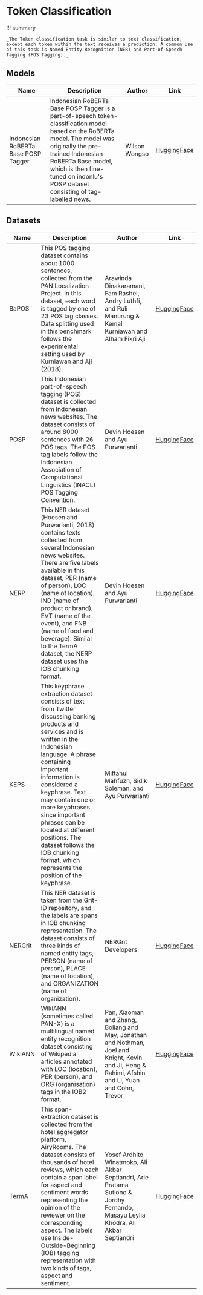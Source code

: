 # Token Classification

!!! summary

    _The Token classification task is similar to text classification, except each token within the text receives a prediction. A common use of this task is Named Entity Recognition (NER) and Part-of-Speech Tagging (POS Tagging)._

## Models

| Name                                | Description                                                                                                                                                                                                                                                                | Author        | Link                                                                            |
| ----------------------------------- | -------------------------------------------------------------------------------------------------------------------------------------------------------------------------------------------------------------------------------------------------------------------------- | ------------- | ------------------------------------------------------------------------------- |
| Indonesian RoBERTa Base POSP Tagger | Indonesian RoBERTa Base POSP Tagger is a part-of-speech token-classification model based on the RoBERTa model. The model was originally the pre-trained Indonesian RoBERTa Base model, which is then fine-tuned on indonlu's POSP dataset consisting of tag-labelled news. | Wilson Wongso | [HuggingFace](https://huggingface.co/w11wo/indonesian-roberta-base-posp-tagger) |

## Datasets

| Name    | Description                                                                                                                                                                                                                                                                                                                                                                                                                  | Author                                                                                                                                            | Link                                                   |
| ------- | ---------------------------------------------------------------------------------------------------------------------------------------------------------------------------------------------------------------------------------------------------------------------------------------------------------------------------------------------------------------------------------------------------------------------------- | ------------------------------------------------------------------------------------------------------------------------------------------------- | ------------------------------------------------------ |
| BaPOS   | This POS tagging dataset contains about 1000 sentences, collected from the PAN Localization Project. In this dataset, each word is tagged by one of 23 POS tag classes. Data splitting used in this benchmark follows the experimental setting used by Kurniawan and Aji (2018).                                                                                                                                             | Arawinda Dinakaramani, Fam Rashel, Andry Luthfi, and Ruli Manurung & Kemal Kurniawan and Alham Fikri Aji                                          | [HuggingFace](https://huggingface.co/datasets/indonlu) |
| POSP    | This Indonesian part-of-speech tagging (POS) dataset is collected from Indonesian news websites. The dataset consists of around 8000 sentences with 26 POS tags. The POS tag labels follow the Indonesian Association of Computational Linguistics (INACL) POS Tagging Convention.                                                                                                                                           | Devin Hoesen and Ayu Purwarianti                                                                                                                  | [HuggingFace](https://huggingface.co/datasets/indonlu) |
| NERP    | This NER dataset (Hoesen and Purwarianti, 2018) contains texts collected from several Indonesian news websites. There are five labels available in this dataset, PER (name of person), LOC (name of location), IND (name of product or brand), EVT (name of the event), and FNB (name of food and beverage). Similar to the TermA dataset, the NERP dataset uses the IOB chunking format.                                    | Devin Hoesen and Ayu Purwarianti                                                                                                                  | [HuggingFace](https://huggingface.co/datasets/indonlu) |
| KEPS    | This keyphrase extraction dataset consists of text from Twitter discussing banking products and services and is written in the Indonesian language. A phrase containing important information is considered a keyphrase. Text may contain one or more keyphrases since important phrases can be located at different positions. The dataset follows the IOB chunking format, which represents the position of the keyphrase. | Miftahul Mahfuzh, Sidik Soleman, and Ayu Purwarianti                                                                                              | [HuggingFace](https://huggingface.co/datasets/indonlu) |
| NERGrit | This NER dataset is taken from the Grit-ID repository, and the labels are spans in IOB chunking representation. The dataset consists of three kinds of named entity tags, PERSON (name of person), PLACE (name of location), and ORGANIZATION (name of organization).                                                                                                                                                        | NERGrit Developers                                                                                                                                | [HuggingFace](https://huggingface.co/datasets/indonlu) |
| WikiANN | WikiANN (sometimes called PAN-X) is a multilingual named entity recognition dataset consisting of Wikipedia articles annotated with LOC (location), PER (person), and ORG (organisation) tags in the IOB2 format.                                                                                                                                                                                                            | Pan, Xiaoman and Zhang, Boliang and May, Jonathan and Nothman, Joel and Knight, Kevin and Ji, Heng & Rahimi, Afshin and Li, Yuan and Cohn, Trevor | [HuggingFace](https://huggingface.co/datasets/wikiann) |
| TermA   | This span-extraction dataset is collected from the hotel aggregator platform, AiryRooms. The dataset consists of thousands of hotel reviews, which each contain a span label for aspect and sentiment words representing the opinion of the reviewer on the corresponding aspect. The labels use Inside-Outside-Beginning (IOB) tagging representation with two kinds of tags, aspect and sentiment.                         | Yosef Ardhito Winatmoko, Ali Akbar Septiandri, Arie Pratama Sutiono & Jordhy Fernando, Masayu Leylia Khodra, Ali Akbar Septiandri                 | [HuggingFace](https://huggingface.co/datasets/indonlu) |
